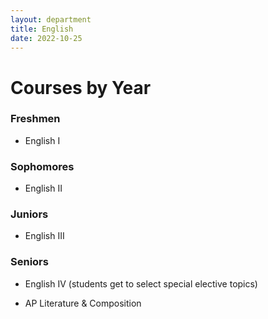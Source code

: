 ```yaml
---
layout: department
title: English
date: 2022-10-25
---
```


# Courses by Year

### Freshmen

- English I

### Sophomores  

- English II

### Juniors  

- English III

### Seniors  

- English IV (students get to select special elective topics)

- AP Literature & Composition

